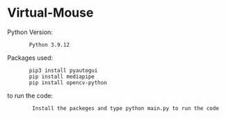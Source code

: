 # Virtual-Mouse

Python Version:

           Python 3.9.12
           
Packages used:

           pip3 install pyautogui
           pip install mediapipe
           pip install opencv-python
           
to run the code:

            Install the packeges and type python main.py to run the code
